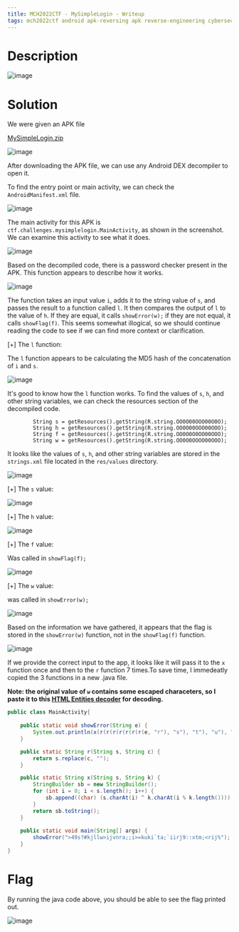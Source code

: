 ```yaml
---
title: MCH2022CTF - MySimpleLogin - Writeup
tags: mch2022ctf android apk-reversing apk reverse-engineering cybersecurity ctf mobile-security java decompilation obfuscation
---
```


# Description

![image](https://user-images.githubusercontent.com/84577967/181047281-3ca8b815-7642-4497-8f9c-353f16a00dae.png)

# Solution

We were given an APK file

[MySimpleLogin.zip](https://github.com/ab2pentest/ab2pentest.github.io/files/9191147/MySimpleLogin.zip)

![image](https://user-images.githubusercontent.com/84577967/181047436-7a829280-379b-4711-bc60-42742f8e25fe.png)

After downloading the APK file, we can use any Android DEX decompiler to open it.

To find the entry point or main activity, we can check the `AndroidManifest.xml` file.

![image](https://user-images.githubusercontent.com/84577967/181079155-a0d568ea-ddb7-455e-9972-a4a892de12a3.png)

The main activity for this APK is `ctf.challenges.mysimplelogin.MainActivity`, as shown in the screenshot. We can examine this activity to see what it does.

![image](https://user-images.githubusercontent.com/84577967/181080067-90b3be68-23e9-4421-8cad-a172836803dd.png)

Based on the decompiled code, there is a password checker present in the APK. This function appears to describe how it works.

![image](https://user-images.githubusercontent.com/84577967/181080733-72c304ee-1557-4dc8-ac21-c31003617f00.png)

The function takes an input value `i`, adds it to the string value of `s`, and passes the result to a function called `l`. It then compares the output of `l` to the value of `h`. If they are equal, it calls `showError(w);` if they are not equal, it calls `showFlag(f)`. This seems somewhat illogical, so we should continue reading the code to see if we can find more context or clarification.

[+] The `l` function:

The `l` function appears to be calculating the MD5 hash of the concatenation of `i` and `s`.

![image](https://user-images.githubusercontent.com/84577967/181081555-50cb2c2a-7a4d-4650-a921-02cb378078a3.png)

It's good to know how the `l` function works. To find the values of `s`, `h`, and other string variables, we can check the resources section of the decompiled code.

```
        String s = getResources().getString(R.string.OO0O00OOO00O0O);
        String h = getResources().getString(R.string.OO0O00OOO00OOO);
        String f = getResources().getString(R.string.OO0O0O0OO00OOO);
        String w = getResources().getString(R.string.OO0O0OOOO00OOO);
```

It looks like the values of `s`, `h`, and other string variables are stored in the `strings.xml` file located in the `res/values` directory.

![image](https://user-images.githubusercontent.com/84577967/181082923-6e104e26-22a1-4d41-aa3c-e95ba1692f7b.png)

[+] The `s` value:

![image](https://user-images.githubusercontent.com/84577967/181081326-15c62b1b-50a5-4cfe-b583-4fe216f755d8.png)

[+] The `h` value:

![image](https://user-images.githubusercontent.com/84577967/181083212-07d3231f-180c-44d8-b8cc-70443e77adfe.png)

[+] The `f` value:

Was called in `showFlag(f);`

![image](https://user-images.githubusercontent.com/84577967/181083990-b3bbd6f5-9d22-4de6-a56e-4ea16e7540a2.png)

[+] The `w` value:

was called in `showError(w);`

![image](https://user-images.githubusercontent.com/84577967/181084106-d3129dc2-5996-4883-9a8d-fc33c8a8f3e4.png)

Based on the information we have gathered, it appears that the flag is stored in the `showError(w)` function, not in the `showFlag(f)` function.

![image](https://user-images.githubusercontent.com/84577967/181085016-83d5e086-9a31-42e8-aeb2-0b3238073dba.png)

If we provide the correct input to the app, it looks like it will pass it to the `x` function once and then to the `r` function 7 times.To save time, I immedeatly copied the 3 functions in a new .java file.

**Note: the original value of `w` contains some escaped characeters, so I paste it to this [HTML Entities decoder](https://www.online-toolz.com/tools/text-html-entities-convertor.php) for decoding.**

```java
public class MainActivity{
	
    public static void showError(String e) {
        System.out.println(x(r(r(r(r(r(r(r(e, "r"), "s"), "t"), "u"), "v"), "w"), "x"), "X"));
    }

	public static String r(String s, String c) {
		return s.replace(c, "");
	}

	public static String x(String s, String k) {
		StringBuilder sb = new StringBuilder();
		for (int i = 0; i < s.length(); i++) {
			sb.append((char) (s.charAt(i) ^ k.charAt(i % k.length())));
		}
		return sb.toString();
	}
	
	public static void main(String[] args) {
		showError(">49s?#kjllw>ijvnra;;i>=kuki`ta;`iirj9::xtm;<rij%");
    }
}
```

# Flag

By running the java code above, you should be able to see the flag printed out.

![image](https://user-images.githubusercontent.com/84577967/181085672-5b57ce5a-065f-4ae8-b9d9-679d1bd86521.png)
